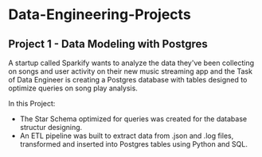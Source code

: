 # Data-Engineering-Projects
## Project 1 - Data Modeling with Postgres
A startup called Sparkify wants to analyze the data they've been collecting on songs and user activity on their new music streaming app and the Task of Data Engineer is creating a Postgres database with tables designed to optimize queries on song play analysis. 

In this Project:
- The Star Schema optimized for queries was created for the database structur designing.
- An ETL pipeline was built to extract data from .json and .log files, transformed and inserted into Postgres tables using Python and SQL.

